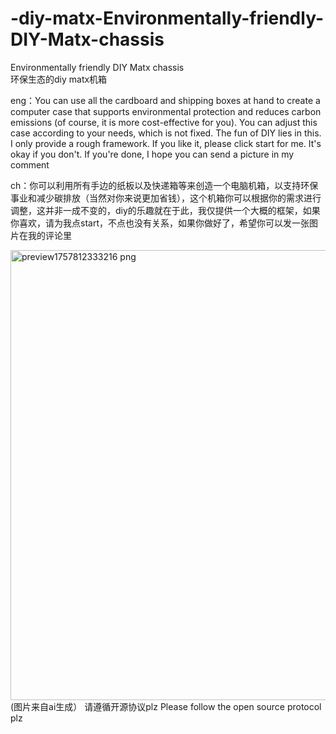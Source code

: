 # -diy-matx-Environmentally-friendly-DIY-Matx-chassis
Environmentally friendly DIY Matx chassis  
环保生态的diy matx机箱

eng：You can use all the cardboard and shipping boxes at hand to create a computer case that supports environmental protection and reduces carbon emissions (of course, it is more cost-effective for you). You can adjust this case according to your needs, which is not fixed. The fun of DIY lies in this. I only provide a rough framework. If you like it, please click start for me. It's okay if you don't. If you're done, I hope you can send a picture in my comment

ch：你可以利用所有手边的纸板以及快递箱等来创造一个电脑机箱，以支持环保事业和减少碳排放（当然对你来说更加省钱），这个机箱你可以根据你的需求进行调整，这并非一成不变的，diy的乐趣就在于此，我仅提供一个大概的框架，如果你喜欢，请为我点start，不点也没有关系，如果你做好了，希望你可以发一张图片在我的评论里

<img width="1280" height="720" alt="preview1757812333216 png" src="https://github.com/user-attachments/assets/e01f13b8-7345-44cf-9164-3d1a4b4277df" />
(图片来自ai生成）
请遵循开源协议plz
Please follow the open source protocol plz
